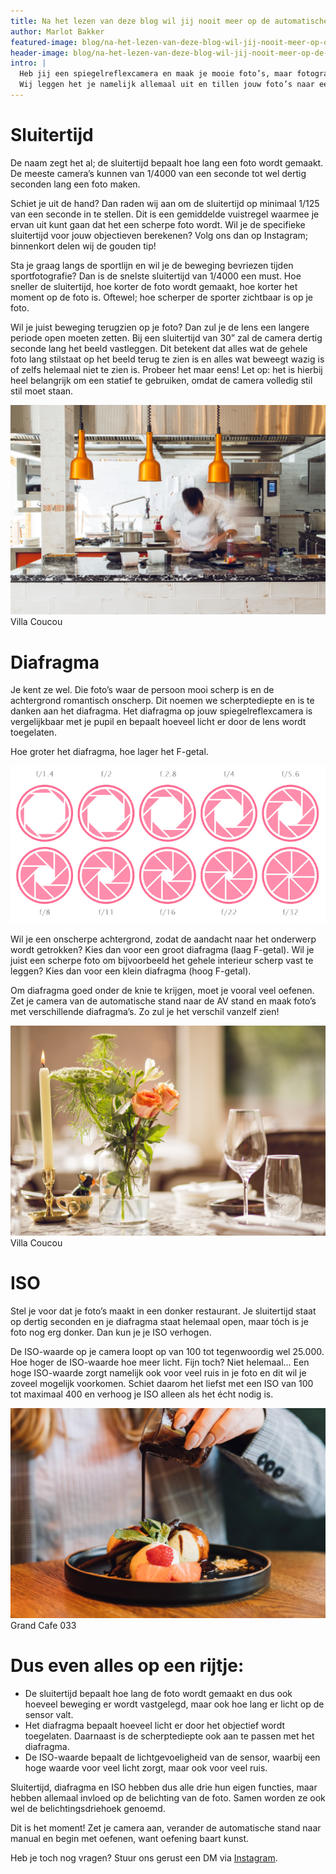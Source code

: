 ```yaml
---
title: Na het lezen van deze blog wil jij nooit meer op de automatische stand fotograferen!
author: Marlot Bakker
featured-image: blog/na-het-lezen-van-deze-blog-wil-jij-nooit-meer-op-de-automatische-stand-fotograferen/omslag-de-koperen-vis.jpg
header-image: blog/na-het-lezen-van-deze-blog-wil-jij-nooit-meer-op-de-automatische-stand-fotograferen/omslag-de-koperen-vis.jpg
intro: |
  Heb jij een spiegelreflexcamera en maak je mooie foto’s, maar fotografeer je nog op de automatische stand? Snap je vrij weinig van al die technische termen? Dan zit je hier goed. 
  Wij leggen het je namelijk allemaal uit en tillen jouw foto’s naar een hoger niveau! 
---
```


# Sluitertijd
De naam zegt het al; de sluitertijd bepaalt hoe lang een foto wordt gemaakt. De meeste camera’s kunnen van 1/4000 van een seconde tot wel dertig seconden lang een foto maken.

Schiet je uit de hand? Dan raden wij aan om de sluitertijd op minimaal 1/125 van een seconde in te stellen. Dit is een gemiddelde vuistregel waarmee je ervan uit kunt gaan dat het een scherpe foto wordt. Wil je de specifieke sluitertijd voor jouw objectieven berekenen? Volg ons dan op Instagram; binnenkort delen wij de gouden tip!

Sta je graag langs de sportlijn en wil je de beweging bevriezen tijden sportfotografie? Dan is de snelste sluitertijd van 1/4000 een must. Hoe sneller de sluitertijd, hoe korter de foto wordt gemaakt, hoe korter het moment op de foto is. Oftewel; hoe scherper de sporter zichtbaar is op je foto.

Wil je juist beweging terugzien op je foto? Dan zul je de lens een langere periode open moeten zetten. Bij een sluitertijd van 30” zal de camera dertig seconde lang het beeld vastleggen. Dit betekent dat alles wat de gehele foto lang stilstaat op het beeld terug te zien is en alles wat beweegt wazig is of zelfs helemaal niet te zien is. Probeer het maar eens!
Let op: het is hierbij heel belangrijk om een statief te gebruiken, omdat de camera volledig stil stil moet staan.


![Villa Coucou](/assets/images/blog/na-het-lezen-van-deze-blog-wil-jij-nooit-meer-op-de-automatische-stand-fotograferen/coucou-115.jpg)
Villa Coucou


# Diafragma
Je kent ze wel. Die foto’s waar de persoon mooi scherp is en de achtergrond romantisch onscherp. Dit noemen we scherptediepte en is te danken aan het diafragma. Het diafragma op jouw spiegelreflexcamera is vergelijkbaar met je pupil en bepaalt hoeveel licht er door de lens wordt toegelaten.

Hoe groter het diafragma, hoe lager het F-getal.


![Diafragma](/assets/images/blog/na-het-lezen-van-deze-blog-wil-jij-nooit-meer-op-de-automatische-stand-fotograferen/diafragma-flm.jpg)


Wil je een onscherpe achtergrond, zodat de aandacht naar het onderwerp wordt getrokken? Kies dan voor een groot diafragma (laag F-getal). 
Wil je juist een scherpe foto om bijvoorbeeld het gehele interieur scherp vast te leggen? Kies dan voor een klein diafragma (hoog F-getal).

Om diafragma goed onder de knie te krijgen, moet je vooral veel oefenen. Zet je camera van de automatische stand naar de AV stand en maak foto’s met verschillende diafragma’s. Zo zul je het verschil vanzelf zien!

![Diafragma](/assets/images/blog/na-het-lezen-van-deze-blog-wil-jij-nooit-meer-op-de-automatische-stand-fotograferen/coucou-34.jpg)
Villa Coucou

# ISO
Stel je voor dat je foto’s maakt in een donker restaurant. Je sluitertijd staat op dertig seconden en je diafragma staat helemaal open, maar tóch is je foto nog erg donker. Dan kun je je ISO verhogen.

De ISO-waarde op je camera loopt op van 100 tot tegenwoordig wel 25.000. Hoe hoger de ISO-waarde hoe meer licht. Fijn toch?
Niet helemaal… Een hoge ISO-waarde zorgt namelijk ook voor veel ruis in je foto en dit wil je zoveel mogelijk voorkomen. Schiet daarom het liefst met een ISO van 100 tot maximaal 400 en verhoog je ISO alleen als het écht nodig is.


![033](/assets/images/blog/na-het-lezen-van-deze-blog-wil-jij-nooit-meer-op-de-automatische-stand-fotograferen/grand-cafe.jpg)
Grand Cafe 033


# Dus even alles op een rijtje:
- De sluitertijd bepaalt hoe lang de foto wordt gemaakt en dus ook hoeveel beweging er wordt vastgelegd, maar ook hoe lang er licht op de sensor valt.
- Het diafragma bepaalt hoeveel licht er door het objectief wordt toegelaten. Daarnaast is de scherptediepte ook aan te passen met het diafragma.
- De ISO-waarde bepaalt de lichtgevoeligheid van de sensor, waarbij een hoge waarde voor veel licht zorgt, maar ook voor veel ruis.

Sluitertijd, diafragma en ISO hebben dus alle drie hun eigen functies, maar hebben allemaal invloed op de belichting van de foto. Samen worden ze ook wel de belichtingsdriehoek genoemd.

Dit is het moment! Zet je camera aan, verander de automatische stand naar manual en begin met oefenen, want oefening baart kunst.

Heb je toch nog vragen? Stuur ons gerust een DM via [Instagram](https://www.instagram.com/fingerlicking.media/).
